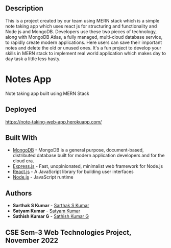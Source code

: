 ## Description

This is a project created by our team using MERN stack which is a simple note taking app which uses react js for structuring and functionality and Node js and MongoDB. Developers use these two pieces of technology, along with MongoDB Atlas, a fully managed, multi-cloud database service, to rapidly create modern applications.
Here users can save their important notes and delete the old or unused ones.
It's a fun project to develop your skills in MERN stack to implement real world application which makes day to day task a little less hasty.

# Notes App

Note taking app built using MERN Stack

## Deployed

https://note-taking-web-app.herokuapp.com/

## Built With

-   [MongoDB](https://www.mongodb.com/) - MongoDB is a general purpose, document-based, distributed database built for modern application developers and for the cloud era.
-   [Express.js](https://reactjs.org/) - Fast, unopinionated, minimalist web framework for Node.js
-   [React.js](https://reactjs.org/) - A JavaScript library for building user interfaces
-   [Node.js](https://reactjs.org/) - JavaScript runtime

## Authors

-   **Sarthak S Kumar** - [Sarthak S Kumar](https://github.com/SarthakSKumar)
-   **Satyam Kumar** - [Satyam Kumar](https://github.com/satyamksharma)
-   **Sathish Kumar G** - [Sathish Kumar G](https://github.com/sathishkumarg5024)

## CSE Sem-3 Web Technologies Project, November 2022
